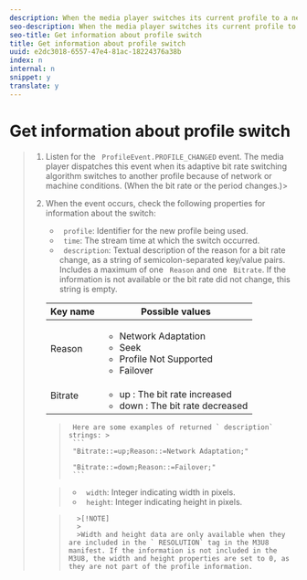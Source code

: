 ```yaml
---
description: When the media player switches its current profile to a new profile, you can retrieve information about the switch, including when it switched, width and height information, or why a different bit rate was used.
seo-description: When the media player switches its current profile to a new profile, you can retrieve information about the switch, including when it switched, width and height information, or why a different bit rate was used.
seo-title: Get information about profile switch
title: Get information about profile switch
uuid: e2dc3018-6557-47e4-81ac-18224376a38b
index: n
internal: n
snippet: y
translate: y
---
```


# Get information about profile switch


>1. Listen for the ` ProfileEvent.PROFILE_CHANGED` event.
>   The <!-- PH element: phrases/primetime-sdk-name --> media player dispatches this event when its adaptive bit rate switching algorithm switches to another profile because of network or machine conditions. (When the bit rate or the period changes.)>
>1. When the event occurs, check the following properties for information about the switch:
>    
>    * ` profile`: Identifier for the new profile being used.
>    * ` time`: The stream time at which the switch occurred.
>    * ` description`: Textual description of the reason for a bit rate change, as a string of semicolon-separated key/value pairs. Includes a maximum of one ` Reason` and one ` Bitrate`. If the information is not available or the bit rate did not change, this string is empty. 
>    <table id="table_E400FD9C57FF40CBAC14AF6847CD8301"> 
 <thead> 
  <tr> 
   <th colname="col1" class="entry"> Key name </th> 
   <th colname="col2" class="entry"> Possible values </th> 
  </tr> 
 </thead>
 <tbody> 
  <tr> 
   <td colname="col1"> <span class="codeph"> Reason </span> </td> 
   <td colname="col2"> 
    <ul id="ul_37DDE3F297634ED6B47DF5D73F969369"> 
     <li id="li_E374B029E1AF40689D70A9D30E057C5B">Network Adaptation</li> 
     <li id="li_753862EEF1C9474EA8E20C89F5EF5D8D">Seek</li> 
     <li id="li_EC14923F92CF4D11A47928A8D2DE6D8B">Profile Not Supported</li> 
     <li id="li_695AB4A89C9D4833AF6D8B6424FC912B">Failover</li> 
    </ul> </td> 
  </tr> 
  <tr> 
   <td colname="col1"> <span class="codeph"> Bitrate </span> </td> 
   <td colname="col2"> 
    <ul id="ul_1B49BD90A91147359712E1AFD8877E23"> 
     <li id="li_1C8E593C65D34742B14A8D0EAD43E0A9"> <span class="codeph"> up </span>: The bit rate increased </li> 
     <li id="li_B1A00E3985A849B6855E15CF70D79BB8"> <span class="codeph"> down </span>: The bit rate decreased </li> 
    </ul> </td> 
  </tr> 
 </tbody> 
</table>

>      Here are some examples of returned ` description` strings: >    
>      ```
>      "Bitrate::=up;Reason::=Network Adaptation;" 
>       
>      "Bitrate::=down;Reason::=Failover;"
>      ```

>    * ` width`: Integer indicating width in pixels.
>    * ` height`: Integer indicating height in pixels.

>       >[!NOTE]
>       >
>       >Width and height data are only available when they are included in the ` RESOLUTION` tag in the M3U8 manifest. If the information is not included in the M3U8, the width and height properties are set to 0, as they are not part of the profile information. 
>    
